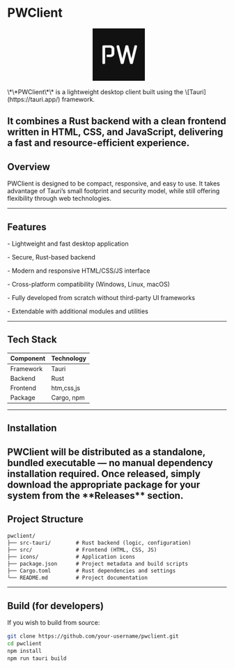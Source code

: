 # PWClient
 <p align="center">
   <img src="https://raw.githubusercontent.com/Pratech1015/PWClient/refs/heads/main/src-tauri/icons/icon.png" alt="PWClient Icon" width="120">

 </p>
\*\*PWClient\*\* is a lightweight desktop client built using the \[Tauri](https://tauri.app/) framework.

It combines a Rust backend with a clean frontend written in HTML, CSS, and JavaScript, delivering a fast and resource-efficient experience.
---

## Overview

PWClient is designed to be compact, responsive, and easy to use.
It takes advantage of Tauri’s small footprint and security model, while still offering flexibility through web technologies.

---

## Features

\- Lightweight and fast desktop application

\- Secure, Rust-based backend

\- Modern and responsive HTML/CSS/JS interface

\- Cross-platform compatibility (Windows, Linux, macOS)

\- Fully developed from scratch without third-party UI frameworks

\- Extendable with additional modules and utilities

---
## Tech Stack

| Component | Technology |
|-----------|------------|
| Framework |   Tauri    |
|  Backend  |    Rust    |
|  Frontend | htm,css,js |
| Package   | Cargo, npm |

---
## Installation

PWClient will be distributed as a standalone, bundled executable — no manual dependency installation required.
Once released, simply download the appropriate package for your system from the \*\*Releases\*\* section.
---

## Project Structure

```text
pwclient/
├── src-tauri/        # Rust backend (logic, configuration)
├── src/              # Frontend (HTML, CSS, JS)
├── icons/            # Application icons
├── package.json      # Project metadata and build scripts
├── Cargo.toml        # Rust dependencies and settings
└── README.md         # Project documentation
```
---

## Build (for developers)

If you wish to build from source:

```bash
git clone https://github.com/your-username/pwclient.git
cd pwclient
npm install
npm run tauri build